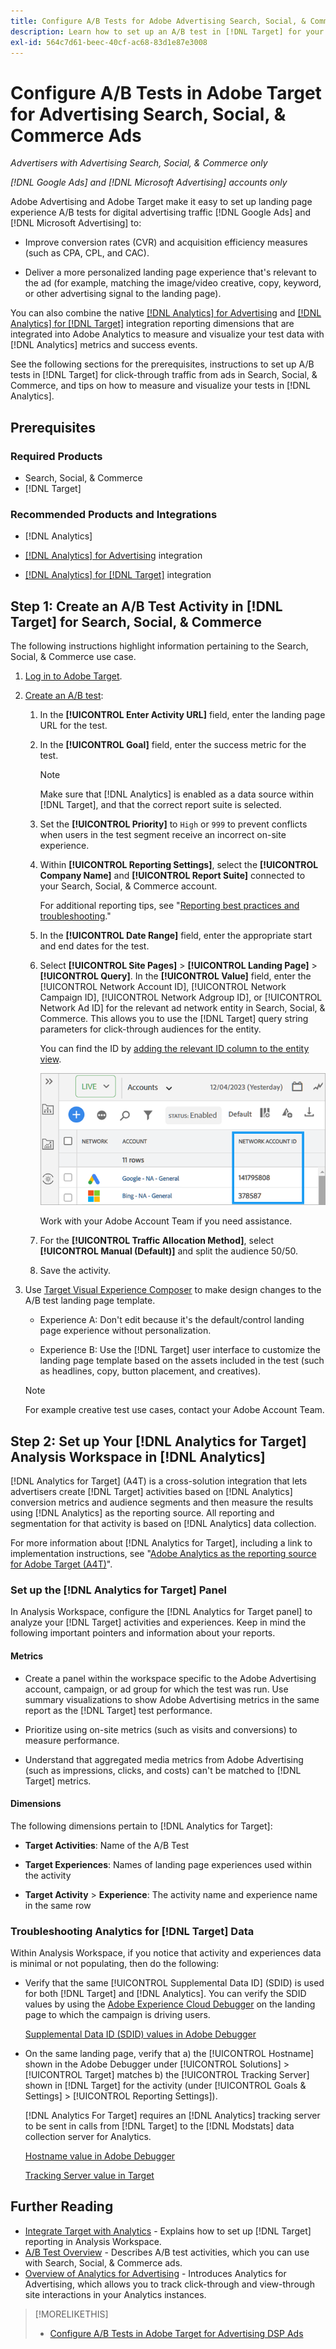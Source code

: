 ```yaml
---
title: Configure A/B Tests for Adobe Advertising Search, Social, & Commerce Ads in Adobe Target
description: Learn how to set up an A/B test in [!DNL Target] for your [!DNL Google Ads] and [!DNL Microsoft Advertising] ads in Search, Social, & Commerce.
exl-id: 564c7d61-beec-40cf-ac68-83d1e87e3008
---
```

# Configure A/B Tests in Adobe Target for Advertising Search, Social, & Commerce Ads

*Advertisers with Advertising Search, Social, & Commerce only*

*[!DNL Google Ads] and [!DNL Microsoft Advertising] accounts only*

Adobe Advertising and Adobe Target make it easy to set up landing page experience A/B tests for digital advertising traffic [!DNL Google Ads] and [!DNL Microsoft Advertising] to:

* Improve conversion rates (CVR) and acquisition efficiency measures (such as CPA, CPL, and CAC).

* Deliver a more personalized landing page experience that's relevant to the ad (for example, matching the image/video creative, copy, keyword, or other advertising signal to the landing page).

You can also combine the native [[!DNL Analytics] for Advertising](/help/integrations/analytics/overview.md) and [[!DNL Analytics] for [!DNL Target]](https://experienceleague.adobe.com/docs/target/using/integrate/a4t/a4t.html) integration reporting dimensions that are integrated into Adobe Analytics to measure and visualize your test data with [!DNL Analytics] metrics and success events.

See the following sections for the prerequisites, instructions to set up A/B tests in [!DNL Target] for click-through traffic from ads in Search, Social, & Commerce, and tips on how to measure and visualize your tests in [!DNL Analytics].

## Prerequisites

### Required Products

* Search, Social, & Commerce
* [!DNL Target]

### Recommended Products and Integrations

* [!DNL Analytics]

* [[!DNL Analytics] for Advertising](/help/integrations/analytics/overview.md) integration<!-- necessary for testing view-throughs, which most advertisers want to do -->

* [[!DNL Analytics] for [!DNL Target]](https://experienceleague.adobe.com/docs/target/using/integrate/a4t/a4t.html) integration

## Step 1: Create an A/B Test Activity in [!DNL Target] for Search, Social, & Commerce

The following instructions highlight information pertaining to the Search, Social, & Commerce use case.

1. [Log in to Adobe Target](https://experienceleague.adobe.com/docs/target/using/introduction/target-access-from-mac.html).

1. [Create an A/B test](https://experienceleague.adobe.com/docs/target/using/activities/abtest/create/test-create-ab.html):

   1. In the **[!UICONTROL Enter Activity URL]** field, enter the landing page URL for the test.

   1. In the **[!UICONTROL Goal]** field, enter the success metric for the test.

       >[!NOTE]
       >
       >Make sure that [!DNL Analytics] is enabled as a data source within [!DNL Target], and that the correct report suite is selected.

   1. Set the **[!UICONTROL Priority]** to `High` or `999` to prevent conflicts when users in the test segment receive an incorrect on-site experience.


   1. Within **[!UICONTROL Reporting Settings]**, select the **[!UICONTROL Company Name]** and **[!UICONTROL Report Suite]** connected to your Search, Social, & Commerce account.

       For additional reporting tips, see "[Reporting best practices and troubleshooting](https://experienceleague.adobe.com/docs/analytics/analyze/reports-analytics/report-troubleshooting.html)."

   1. In the **[!UICONTROL Date Range]** field, enter the appropriate start and end dates for the test.

   1. Select **[!UICONTROL Site Pages]** > **[!UICONTROL Landing Page]** > **[!UICONTROL Query]**. In the **[!UICONTROL Value]** field, enter the [!UICONTROL Network Account ID], [!UICONTROL Network Campaign ID], [!UICONTROL Network Adgroup ID], or [!UICONTROL Network Ad ID] for the relevant ad network entity in Search, Social, & Commerce. This allows you to use the [!DNL Target] query string parameters for click-through audiences for the entity.
   
      You can find the ID by [adding the relevant ID column to the entity view](/help/search-social-commerce/common-tasks/data-views/custom-default-views-manage.md).

      ![[!UICONTROL Network Account ID] column in the [!UICONTROL Accounts] view](/help/integrations/assets/target-search-id.png "[!UICONTROL Network Account ID] column in the [!UICONTROL Accounts] view")

      Work with your Adobe Account Team if you need assistance.

   1. For the **[!UICONTROL Traffic Allocation Method]**, select **[!UICONTROL Manual (Default)]** and split the audience 50/50.
   
   1. Save the activity. 

1. Use [Target Visual Experience Composer](https://experienceleague.adobe.com/docs/target/using/activities/abtest/create/test-create-ab.html) to make design changes to the A/B test landing page template.

   * Experience A: Don't edit because it's the default/control landing page experience without personalization.

   * Experience B: Use the [!DNL Target] user interface to customize the landing page template based on the assets included in the test (such as headlines, copy, button placement, and creatives).

   >[!NOTE]
   >
   >For example creative test use cases, contact your Adobe Account Team.

## Step 2: Set up Your [!DNL Analytics for Target] Analysis Workspace in [!DNL Analytics]

[!DNL Analytics for Target] (A4T) is a cross-solution integration that lets advertisers create [!DNL Target] activities based on [!DNL Analytics] conversion metrics and audience segments and then measure the results using [!DNL Analytics] as the reporting source. All reporting and segmentation for that activity is based on [!DNL Analytics] data collection.

For more information about [!DNL Analytics for Target], including a link to implementation instructions, see "[Adobe Analytics as the reporting source for Adobe Target (A4T)](https://experienceleague.adobe.com/docs/target/using/integrate/a4t/a4t.html)".

### Set up the [!DNL Analytics for Target] Panel

In Analysis Workspace, configure the [!DNL Analytics for Target panel] to analyze your [!DNL Target] activities and experiences. Keep in mind the following important pointers and information about your reports.

#### Metrics

* Create a panel within the workspace specific to the Adobe Advertising account, campaign, or ad group<!-- only applicable entities? --> for which the test was run. Use summary visualizations to show Adobe Advertising metrics in the same report as the [!DNL Target] test performance.

* Prioritize using on-site metrics (such as visits and conversions) to measure performance.

* Understand that aggregated media metrics from Adobe Advertising (such as impressions, clicks, and costs) can't be matched to [!DNL Target] metrics.

#### Dimensions

The following dimensions pertain to [!DNL Analytics for Target]:

* **Target Activities**: Name of the A/B Test

* **Target Experiences**: Names of landing page experiences used within the activity

* **Target Activity** > **Experience**: The activity name and experience name in the same row

### Troubleshooting Analytics for [!DNL Target] Data

Within Analysis Workspace, if you notice that activity and experiences data is minimal or not populating, then do the following:

* Verify that the same [!UICONTROL Supplemental Data ID] (SDID) is used for both [!DNL Target] and [!DNL Analytics]. You can verify the SDID values by using the [Adobe Experience Cloud Debugger](https://experienceleague.adobe.com/docs/target-learn/tutorials/troubleshooting/troubleshoot-with-the-experience-cloud-debugger.html) on the landing page to which the campaign is driving users.

  [Supplemental Data ID (SDID) values in Adobe Debugger](/help/integrations/assets/target-troubleshooting-sdid.png)

* On the same landing page, verify that a) the [!UICONTROL Hostname] shown in the Adobe Debugger under [!UICONTROL Solutions] > [!UICONTROL Target] matches b) the [!UICONTROL Tracking Server] shown in [!DNL Target] for the activity (under [!UICONTROL Goals & Settings] > [!UICONTROL Reporting Settings]).

  [!DNL Analytics For Target] requires an [!DNL Analytics] tracking server to be sent in calls from [!DNL Target] to the [!DNL Modstats] data collection server for Analytics.<!-- just "to Analytics?"-->

  [Hostname value in Adobe Debugger](/help/integrations/assets/target-troubleshooting-hostname.png)

  [Tracking Server value in Target](/help/integrations/assets/target-troubleshooting-tracking-server.png)

## Further Reading

* [Integrate Target with Analytics](https://experienceleague.adobe.com/docs/target-learn/tutorials/integrations/3.2-target-analytics.html) - Explains how to set up [!DNL Target] reporting in Analysis Workspace.
* [A/B Test Overview](https://experienceleague.adobe.com/docs/target/using/activities/abtest/test-ab.html) - Describes A/B test activities, which you can use with Search, Social, & Commerce ads.
* [Overview of Analytics for Advertising](/help/integrations/analytics/overview.md) - Introduces Analytics for Advertising, which allows you to track click-through and view-through site interactions in your Analytics instances.

>[!MORELIKETHIS]
>
>* [Configure A/B Tests in Adobe Target for Advertising DSP Ads](ab-tests-dsp.md)
